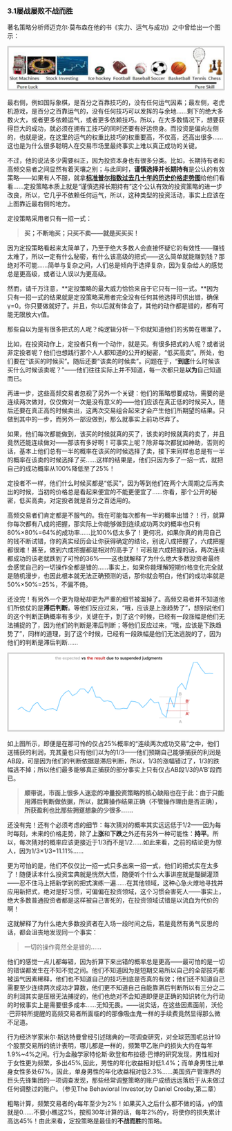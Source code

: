 ### 3.1屡战屡败不战而胜

著名策略分析师迈克尔·莫布森在他的书《实力、运气与成功》之中曾给出一个图示：

![Figure19](assets/images/Figure19.png)

最右侧，例如国际象棋，是百分之百靠技巧的，没有任何运气因素；最左侧，老虎机游戏，是百分之百靠运气的，没有任何技巧可以发挥的与余地……剩下的绝大多数火大，或者更多依赖运气，或者更多依赖技巧。所以，在大多数情况下，想要获得巨大的成功，就必须在拥有工技巧的同时还要有好运傍身。而投资是偏向左侧的，也就是说，在这里的运气的权重比技巧的权重要高，不仅高，还高出很多……这也是为什么很多聪明人在交易市场里最终事实上难以真正成功的关键。

不过，他的说法多少需要纠正，因为投资本身也有很多分类。比如，长期持有者和高频交易者之间显然有着天壤之别；与此同时，**谨慎选择并长期持有**是公认的有效策略——如果有人不服，就拿[**标准普尔指数过去几十年的历史价格走势图**](https://docs.google.com/spreadsheets/d/1RsmiifuZajR_POx1zO_--qUcOgwb7tABNQpT-O69Ryk/edit?usp=sharing)给他们看看……定投策略本质上就是“谨慎选择长期持有”这个公认有效的投资策略的进一步改良，所以，它几乎不依赖任何运气，所以，这种类型的投资活动，事实上应该在上图靠近最右侧的地方。

定投策略采用者只有一招一式：

> **买；不断地买；只买不卖——就是买买买！**

因为定投策略看起来太简单了，乃至于绝大多数人会直接怀疑它的有效性——赚钱太难了，所以一定有什么秘密，有什么该高级的把式——这么简单就能赚到钱？那绝对不可能……简单与复杂之间，人们总是倾向于选择复杂，因为复杂给人的感觉总是更高级，或者让人误以为更高级。

然而，请千万注意，**定投策略的最大威力恰恰来自于它只有一招一式。**因为只有一招一式的结果就是定投策略采用者完全没有任何其他选择可供出错，确保γ=0。你只要做就好了。并且，你以后就有体会了，其他的动作都是错的，都有可能无限放大γ值。

那些自以为是有很多把式的人呢？纯逻辑分析一下你就知道他们的劣势在哪里了。

比如，在投资动作上，定投者只有一个动作，就是买。有很多把式的人呢？或者说非定投者呢？他们也想践行那个人人都知道的公开的秘密，“低买高卖”。所处，他们要在“该买的时候买”。随后还要“该卖的时候卖”。问题在于，“**到底**什么时候该买什么时候该卖呢？”——他们往往实际上并不知道，每一次都只是**以为**自己知道而已。

再进一步，这些高频交易者忽视了另外一个关键：他们的策略想要成功，需要的是连续两次做对，仅仅做对一次是没有意义的——他们应该在真正低的时候买入，随后还要在真正高的时候卖出，这两次交易组合起来才会产生他们所期望的结果。只做到其中的一步，而另外一部没做到，那么就事实上前功尽弃了。

如果，他们每次都能做到，该买的时候就真的买了，该卖的时候就真的卖了，并且竟然还能连续做对——那该有多好啊！可事实上呢？除非每次都犹如神助，否则的话，基本上他们总有一半的概率在该买的时候选择了卖，接下来同样也总是有一半的概率在该卖的时候选择了买……这样的结果是，他们只因为多了一招一式，就把自己的成功概率从100%降低至了25%！

定投者不一样，他们什么时候买都是“低买”，因为等到他们在两个大周期之后再卖出的时候，当初的价格总是看起来便宜的不能更便宜了……你看，那个公开的秘密，低买高卖，对定投者就是百分之百适用的。

高频交易者们肯定都是不服气的。我在可能每次都有一半的概率出错？！行，就算你每次都有八成的把握，那实际上你能够做到连续成功两次的概率也只有80%×80%=64%的成功率……比100%低太多了！更何况，如果你真的肯用自己的钱不断试错，你的真实经历会让你获得确定的结论，别说八成把握了，六成把握都很难！甚至，做到六成把握都是相对的高手了！可若是六成把握的话，两次连续都成功的该老就跌到了可怜的36%——这也就解释了为什么绝大多数投资者最终会感觉自己的一切操作全都是错的……事实上，如果你能理解短期价格变化完全就是随机漫步，也因此根本就无法正确预测的话，那你就会明白，他们的成功率就是50%×50%=25%，不偏不倚。

还没完！有另外一个更为隐秘却更为严重的细节被溜掉了。高频交易者并不知道他们所依仗的是**滞后判断**。等他们反应过来，“哦，应该是上涨趋势了”，想别说他们的这个判断正确概率有多少，关键在于，到了这个时候，已经有一段涨幅是他们无法捕捉的了，因为他们的判断是滞后判断；等他们反应过来，“哦，应该是下跌趋势了”，同样的道理，到了这个时候，已经有一段跌幅是他们无法逃脱的了，因为他们的判断是滞后判断……

![Figure20](assets/images/Figure20.png)

如上图所示，即便是在那可怜的仅占25%概率的“连续两次成功交易”之中，他们送捕获的利润，充其量也只有他们以为的1/3——他们预期自己能够捕获的利润是AB段，可是因为他们的判断依据是滞后判断，所以，1/3的涨幅错过了，1/3的跌幅逃不掉；所以他们最多能够真正捕获的部分事实上只有仅占AB段1/3的A’B’段而已。

> **顺带说，市面上很多人迷恋的冲量投资策略的核心缺陷也在于此：由于只能用滞后判断做依据，所以，就算操作结果正确（不管操作理由是否正确），所获盈利也比那些拥趸想象的少很多……**

还没有完！还有个必须考虑的细节：每次猜对的概率其实远远低于1/2——因为每时每刻，未来的价格走势，除了**上涨**和**下跌**之外还有另外一种可能性：**持平**。所以，每次猜对的概率应该更接近于1/3而不是1/2……如此来看，之前的结论更为惊人，因为1/3×1/3=11.11%……

更为可怕的是，他们不仅仅比一招一式只多出来一招一式，他们的把式实在太多了！随便读本什么投资宝典就是恍然大悟，随便听个什么大事讲座就是醍醐灌顶——忍不住马上把新学到的把式演练一遍……在其他领域，这种心急火燎地寻找并应用新把式，绝对是好习惯，可偏偏在投资领域，这个习惯会害死人——事实上，绝大多数普通投资者都是这样被自己害死的，在投资领域试错是以流血为代价的啊！

这就解释了为什么绝大多数投资者在入场一段时间之后，若是竟然有勇气反思的话，都会沮丧地发现同一个事实：

> 一切的操作竟然全是错的……

他们的感觉一点儿都每错，因为折算下来出错的概率总是更高——最可怕的是一切的错误都发生在不知不觉之间。他们不知道因为是短期交易所以自己的全部技巧都被运气因素稀释，他们也不知道自己的技巧到底是否真的有效；他们还不知道自己需要至少连续两次成功才算数，他们更不知道自己自能靠滞后判断所以有三分之二的利润其实是压根无法捕捉的，他们也绝对不会知道即便是正确的知识转化为行动的时候事实上是需要很多成本……无知无畏。——说实话，在这些因素面前，沃伦·巴菲特所提醒的高频交易者所面临的的那像吸血鬼一样的手续费竟然显得那么微不足道。

行为经济学家米尔·斯达特曼曾经引述瑞典的一项调查研究，对全球范围呢总计19个股票交易所的统计表明，哪儿都是一样的，频繁甲乙账户的损失大约在每年1.9%~4%之间。行为金融学家特伦斯·欧登和布拉德·巴博的研究发现，男性相对于女性更为频繁，多出45%,因此，男性的年化收益相对低1.4%；而单身男性比单身女性多处67%，因此，单身男性的年化收益相对低2.3%……美国资产管理界的巨头先锋集团的一项调查发现，那些经常调整策略的账户成绩远远落后于从未做过任何调整过的账户。（参见The Behavioral Investor,by Daniel Crosby,第二章）

粗略计算，频繁交易者的γ每年至少为2%！如果买入之后什么都不做的话，γ的值就是0……不要小瞧这2%，按照30年计算的话，每年2%的γ，将使你的损失累计高达45%！由此来看，定投策略是最佳的**不战而胜**的策略。